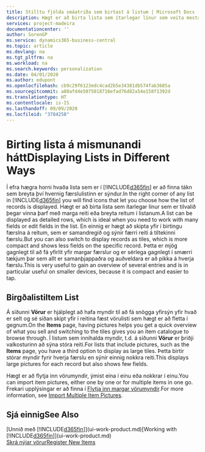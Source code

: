 ```yaml
---
title: Stilltu fjölda smáatriða sem birtast á listum | Microsoft Docs
description: Hægt er að birta lista sem ítarlegar línur sem veita mestar upplýsingar, eða sem reiti sem auðvelt er skima yfir og geta innihaldið smámyndir.
services: project-madeira
documentationcenter: ''
author: SorenGP
ms.service: dynamics365-business-central
ms.topic: article
ms.devlang: na
ms.tgt_pltfrm: na
ms.workload: na
ms.search.keywords: personalization
ms.date: 04/01/2020
ms.author: edupont
ms.openlocfilehash: cb9c29f6123edc4cad2b5e34381db574fab3685a
ms.sourcegitcommit: a80afd4e5075018716efad76d82a54e158f1392d
ms.translationtype: HT
ms.contentlocale: is-IS
ms.lasthandoff: 09/09/2020
ms.locfileid: "3784258"
---
```

# <a name="displaying-lists-in-different-ways"></a><span data-ttu-id="6d356-103">Birting lista á mismunandi hátt</span><span class="sxs-lookup"><span data-stu-id="6d356-103">Displaying Lists in Different Ways</span></span>
<span data-ttu-id="6d356-104">Í efra hægra horni hvaða lista sem er í [!INCLUDE[d365fin](includes/d365fin_md.md)] er að finna tákn sem breyta því hvernig færslulistinn er sýndur.</span><span class="sxs-lookup"><span data-stu-id="6d356-104">In the right corner of any list in [!INCLUDE[d365fin](includes/d365fin_md.md)] you will find icons that let you choose how the list of records is displayed.</span></span> <span data-ttu-id="6d356-105">Hægt er að birta lista sem ítarlegar línur sem er tilvalið þegar vinna þarf með marga reiti eða breyta reitum í listanum.</span><span class="sxs-lookup"><span data-stu-id="6d356-105">A list can be displayed as detailed rows, which is ideal when you need to work with many fields or edit fields in the list.</span></span> <span data-ttu-id="6d356-106">En einnig er hægt að skipta yfir í birtingu færslna á reitum, sem er samandregið og sýnir færri reiti á tiltekinni færslu.</span><span class="sxs-lookup"><span data-stu-id="6d356-106">But you can also switch to display records as tiles, which is more compact and shows less fields on the specific record.</span></span> <span data-ttu-id="6d356-107">Þetta er mjög gagnlegt til að fá yfirlit yfir margar færslur og er sérlega gagnlegt í smærri tækjum þar sem allt er samanþjappaðra og auðveldara er að pikka á hverja færslu.</span><span class="sxs-lookup"><span data-stu-id="6d356-107">This is very useful to gain an overview of several entries and is in particular useful on smaller devices, because it is compact and easier to tap.</span></span>

## <a name="item-list"></a><span data-ttu-id="6d356-108">Birgðalisti</span><span class="sxs-lookup"><span data-stu-id="6d356-108">Item List</span></span>
<span data-ttu-id="6d356-109">Á síðunni **Vörur** er hjálplegt að hafa myndir til að fá snögga yfirsýn yfir hvað er selt og sé síðan skipt yfir í reitina fæst vörulisti sem hægt er að fletta í gegnum.</span><span class="sxs-lookup"><span data-stu-id="6d356-109">On the **Items** page, having pictures helps you get a quick overview of what you sell and switching to the tiles gives you an item catalogue to browse through.</span></span> <span data-ttu-id="6d356-110">Í listum sem innihalda myndir, t.d. á síðunni **Vörur** er þriðji valkosturinn að sýna stóra reiti.</span><span class="sxs-lookup"><span data-stu-id="6d356-110">For lists that include pictures, such as the **Items** page, you have a third option to display as large tiles.</span></span> <span data-ttu-id="6d356-111">Þetta birtir stórar myndir fyrir hverja færslu en sýnir einnig nokkra reiti.</span><span class="sxs-lookup"><span data-stu-id="6d356-111">This displays large pictures for each record but also shows few fields.</span></span>

<span data-ttu-id="6d356-112">Hægt er að flytja inn vörumyndir, ýmist eina í einu eða nokkrar í einu.</span><span class="sxs-lookup"><span data-stu-id="6d356-112">You can import item pictures, either one by one or for multiple items in one go.</span></span> <span data-ttu-id="6d356-113">Frekari upplýsingar er að finna í [Flytja inn margar vörumyndir](inventory-how-import-item-pictures.md).</span><span class="sxs-lookup"><span data-stu-id="6d356-113">For more information, see [Import Multiple Item Pictures](inventory-how-import-item-pictures.md).</span></span>  

## <a name="see-also"></a><span data-ttu-id="6d356-114">Sjá einnig</span><span class="sxs-lookup"><span data-stu-id="6d356-114">See Also</span></span>
<span data-ttu-id="6d356-115">[Unnið með [!INCLUDE[d365fin](includes/d365fin_md.md)]](ui-work-product.md)</span><span class="sxs-lookup"><span data-stu-id="6d356-115">[Working with [!INCLUDE[d365fin](includes/d365fin_md.md)]](ui-work-product.md)</span></span>  
[<span data-ttu-id="6d356-116">Skrá nýjar vörur</span><span class="sxs-lookup"><span data-stu-id="6d356-116">Register New Items</span></span>](inventory-how-register-new-items.md)  
